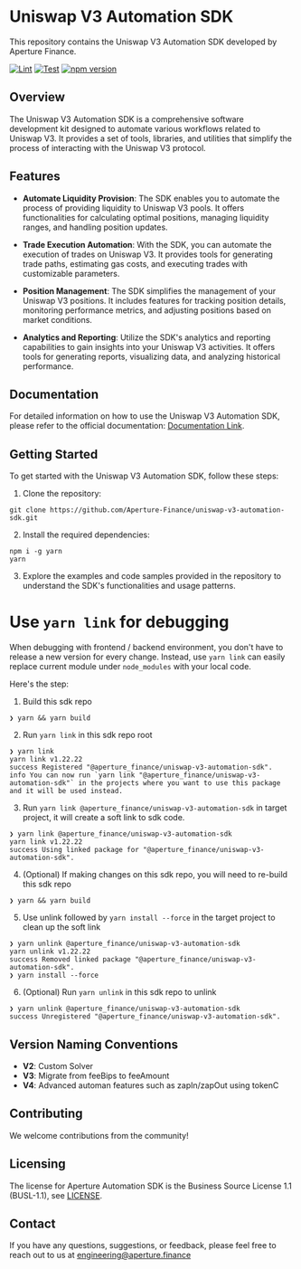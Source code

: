 # Uniswap V3 Automation SDK

This repository contains the Uniswap V3 Automation SDK developed by Aperture Finance.

[![Lint](https://github.com/Aperture-Finance/uniswap-v3-automation-sdk/actions/workflows/lint.yml/badge.svg)](https://github.com/Aperture-Finance/uniswap-v3-automation-sdk/actions/workflows/lint.yml)
[![Test](https://github.com/Aperture-Finance/uniswap-v3-automation-sdk/actions/workflows/test.yml/badge.svg)](https://github.com/Aperture-Finance/uniswap-v3-automation-sdk/actions/workflows/test.yml)
[![npm version](https://img.shields.io/npm/v/@aperture_finance/uniswap-v3-automation-sdk/latest.svg)](https://www.npmjs.com/package/@aperture_finance/uniswap-v3-automation-sdk/v/latest)

## Overview

The Uniswap V3 Automation SDK is a comprehensive software development kit designed to automate various workflows related to Uniswap V3. It provides a set of tools, libraries, and utilities that simplify the process of interacting with the Uniswap V3 protocol.

## Features

- **Automate Liquidity Provision**: The SDK enables you to automate the process of providing liquidity to Uniswap V3 pools. It offers functionalities for calculating optimal positions, managing liquidity ranges, and handling position updates.

- **Trade Execution Automation**: With the SDK, you can automate the execution of trades on Uniswap V3. It provides tools for generating trade paths, estimating gas costs, and executing trades with customizable parameters.

- **Position Management**: The SDK simplifies the management of your Uniswap V3 positions. It includes features for tracking position details, monitoring performance metrics, and adjusting positions based on market conditions.

- **Analytics and Reporting**: Utilize the SDK's analytics and reporting capabilities to gain insights into your Uniswap V3 activities. It offers tools for generating reports, visualizing data, and analyzing historical performance.

## Documentation

For detailed information on how to use the Uniswap V3 Automation SDK, please refer to the official documentation: [Documentation Link](https://github.com/Aperture-Finance/uniswap-v3-automation-sdk).

## Getting Started

To get started with the Uniswap V3 Automation SDK, follow these steps:

1. Clone the repository:

```
git clone https://github.com/Aperture-Finance/uniswap-v3-automation-sdk.git
```

2. Install the required dependencies:

```
npm i -g yarn
yarn
```

3. Explore the examples and code samples provided in the repository to understand the SDK's functionalities and usage patterns.

# Use `yarn link` for debugging

When debugging with frontend / backend environment, you don't have to release a new version for every change. Instead, use `yarn link` can easily replace current module under `node_modules` with your local code.

Here's the step:

1. Build this sdk repo

```
❯ yarn && yarn build
```

2. Run `yarn link` in this sdk repo root

```
❯ yarn link
yarn link v1.22.22
success Registered "@aperture_finance/uniswap-v3-automation-sdk".
info You can now run `yarn link "@aperture_finance/uniswap-v3-automation-sdk"` in the projects where you want to use this package and it will be used instead.
```

3. Run `yarn link @aperture_finance/uniswap-v3-automation-sdk` in target project, it will create a soft link to sdk code.

```
❯ yarn link @aperture_finance/uniswap-v3-automation-sdk
yarn link v1.22.22
success Using linked package for "@aperture_finance/uniswap-v3-automation-sdk".
```

4. (Optional) If making changes on this sdk repo, you will need to re-build this sdk repo

```
❯ yarn && yarn build
```

5. Use unlink followed by `yarn install --force` in the target project to clean up the soft link

```
❯ yarn unlink @aperture_finance/uniswap-v3-automation-sdk
yarn unlink v1.22.22
success Removed linked package "@aperture_finance/uniswap-v3-automation-sdk".
❯ yarn install --force
```

6. (Optional) Run `yarn unlink` in this sdk repo to unlink

```
❯ yarn unlink @aperture_finance/uniswap-v3-automation-sdk
success Unregistered "@aperture_finance/uniswap-v3-automation-sdk".
```

## Version Naming Conventions

- **V2**: Custom Solver
- **V3**: Migrate from feeBips to feeAmount
- **V4**: Advanced automan features such as zapIn/zapOut using tokenC

## Contributing

We welcome contributions from the community!

## Licensing

The license for Aperture Automation SDK is the Business Source License 1.1 (BUSL-1.1), see [LICENSE](./LICENSE).

## Contact

If you have any questions, suggestions, or feedback, please feel free to reach out to us at engineering@aperture.finance
